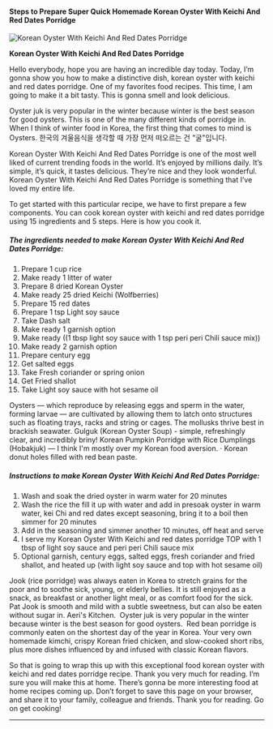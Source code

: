             

#### Steps to Prepare Super Quick Homemade Korean Oyster With Keichi And Red Dates Porridge

![Korean Oyster With Keichi And Red Dates Porridge](https://img-global.cpcdn.com/recipes/d7c7fc0ed60336d7/751x532cq70/korean-oyster-with-keichi-and-red-dates-porridge-recipe-main-photo.jpg)

**Korean Oyster With Keichi And Red Dates Porridge**

Hello everybody, hope you are having an incredible day today. Today, I’m gonna show you how to make a distinctive dish, korean oyster with keichi and red dates porridge. One of my favorites food recipes. This time, I am going to make it a bit tasty. This is gonna smell and look delicious.

Oyster juk is very popular in the winter because winter is the best season for good oysters. This is one of the many different kinds of porridge in. When I think of winter food in Korea, the first thing that comes to mind is Oysters. 한국의 겨울음식을 생각할 때 가장 먼저 떠오르는 건 "굴"입니다.

Korean Oyster With Keichi And Red Dates Porridge is one of the most well liked of current trending foods in the world. It’s enjoyed by millions daily. It’s simple, it’s quick, it tastes delicious. They’re nice and they look wonderful. Korean Oyster With Keichi And Red Dates Porridge is something that I’ve loved my entire life.

To get started with this particular recipe, we have to first prepare a few components. You can cook korean oyster with keichi and red dates porridge using 15 ingredients and 5 steps. Here is how you cook it.

##### The ingredients needed to make Korean Oyster With Keichi And Red Dates Porridge:

1.  Prepare 1 cup rice
2.  Make ready 1 litter of water
3.  Prepare 8 dried Korean Oyster
4.  Make ready 25 dried Keichi (Wolfberries)
5.  Prepare 15 red dates
6.  Prepare 1 tsp Light soy sauce
7.  Take Dash salt
8.  Make ready 1 garnish option
9.  Make ready ((1 tbsp light soy sauce with 1 tsp peri peri Chili sauce mix))
10.  Make ready 2 garnish option
11.  Prepare century egg
12.  Get salted eggs
13.  Take Fresh coriander or spring onion
14.  Get Fried shallot
15.  Take Light soy sauce with hot sesame oil

Oysters — which reproduce by releasing eggs and sperm in the water, forming larvae — are cultivated by allowing them to latch onto structures such as floating trays, racks and string or cages. The mollusks thrive best in brackish seawater. Gulguk (Korean Oyster Soup) - simple, refreshingly clear, and incredibly briny! Korean Pumpkin Porridge with Rice Dumplings (Hobakjuk) — I think I'm mostly over my Korean food aversion. · Korean donut holes filled with red bean paste.

##### Instructions to make Korean Oyster With Keichi And Red Dates Porridge:

1.  Wash and soak the dried oyster in warm water for 20 minutes
2.  Wash the rice the fill it up with water and add in presoak oyster in warm water, kei Chi and red dates except seasoning, bring it to a boil then simmer for 20 minutes
3.  Add in the seasoning and simmer another 10 minutes, off heat and serve
4.  I serve my Korean Oyster With Keichi and red dates porridge TOP with 1 tbsp of light soy sauce and peri peri Chili sauce mix
5.  Optional garnish, century eggs, salted eggs, fresh coriander and fried shallot, and heated up (with light soy sauce and top with hot sesame oil)

Jook (rice porridge) was always eaten in Korea to stretch grains for the poor and to soothe sick, young, or elderly bellies. It is still enjoyed as a snack, as breakfast or another light meal, or as comfort food for the sick. Pat Jook is smooth and mild with a subtle sweetness, but can also be eaten without sugar in. Aeri's Kitchen. ‍ Oyster juk is very popular in the winter because winter is the best season for good oysters. ‍ Red bean porridge is commonly eaten on the shortest day of the year in Korea. Your very own homemade kimchi, crispy Korean fried chicken, and slow-cooked short ribs, plus more dishes influenced by and infused with classic Korean flavors.

So that is going to wrap this up with this exceptional food korean oyster with keichi and red dates porridge recipe. Thank you very much for reading. I’m sure you will make this at home. There’s gonna be more interesting food at home recipes coming up. Don’t forget to save this page on your browser, and share it to your family, colleague and friends. Thank you for reading. Go on get cooking!

* * *